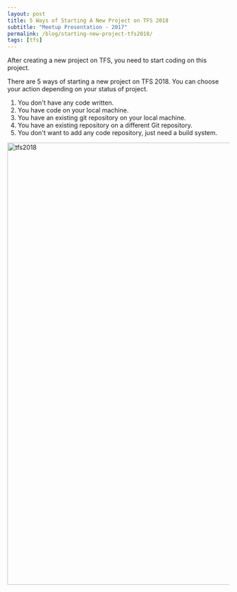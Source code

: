 ```yaml
---
layout: post
title: 5 Ways of Starting A New Project on TFS 2018
subtitle: "Meetup Presentation - 2017"
permalink: /blog/starting-new-project-tfs2018/
tags: [tfs]
---
```


After creating a new project on TFS, you need to start coding on this project.

There are 5 ways of starting a new project on TFS 2018. You can choose your action depending on your status of project.

1. You don't have any code written.
1. You have code on your local machine.
1. You have an existing git repository on your local machine.
1. You have an existing repository on a different Git repository.
1. You don't want to add any code repository, just need a build system.


<div style="text-align:left;">
  <a href="https://emredundar.github.io/img/tfs-1.PNG">
    <img src="https://emredundar.github.io/img/tfs-1.PNG" alt="tfs2018" style="width: 1000px;">
  </a>
</div>
<br>
